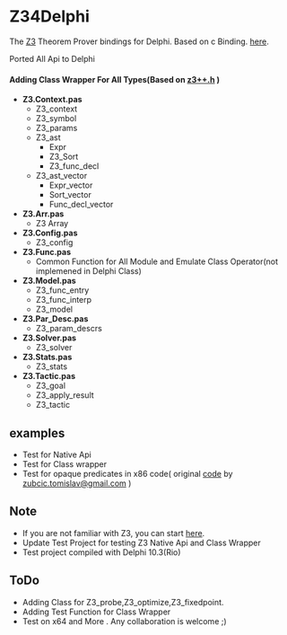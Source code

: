 # Z34Delphi
  The [Z3](https://github.com/Z3Prover/z3) Theorem Prover bindings for Delphi.
  Based on c Binding. [here](https://github.com/Z3Prover/z3/tree/master/src/api).
  
  Ported All Api to Delphi
  
#### Adding Class Wrapper For All Types(Based on [z3++.h](https://github.com/Z3Prover/z3/tree/master/src/api/c%2B%2B) )
* **Z3.Context.pas**
    * Z3_context           
    * Z3_symbol             
    * Z3_params             
    * Z3_ast                
      * Expr               
      * Z3_Sort            
      * Z3_func_decl       
    * Z3_ast_vector         
      * Expr_vector        
      * Sort_vector        
      * Func_decl_vector
*  **Z3.Arr.pas**
    * Z3 Array
*  **Z3.Config.pas**
    * Z3_config
* **Z3.Func.pas**	
    * Common Function for All Module and Emulate Class Operator(not implemened in Delphi Class)
* **Z3.Model.pas**
    * Z3_func_entry  
    * Z3_func_interp    
    * Z3_model 
* **Z3.Par_Desc.pas**
    * Z3_param_descrs
* **Z3.Solver.pas**	
    * Z3_solver
* **Z3.Stats.pas**		
    * Z3_stats
* **Z3.Tactic.pas**
    * Z3_goal 
    * Z3_apply_result
    * Z3_tactic 
	
## examples
* Test for Native Api
* Test for Class wrapper
* Test for opaque predicates in x86 code( original [code](http://zubcic.re/blog/experimenting-with-z3-proving-opaque-predicates)  by  zubcic.tomislav@gmail.com )


## Note
  * If you are not familiar with Z3, you can start [here](https://github.com/Z3Prover/z3/wiki#background).
  * Update Test Project for testing Z3 Native Api and Class Wrapper
  * Test project compiled with Delphi 10.3(Rio)
  
## ToDo  
  * Adding Class for Z3_probe,Z3_optimize,Z3_fixedpoint.
  * Adding Test Function for Class Wrapper
  * Test on x64 and More . Any collaboration is welcome ;) 

